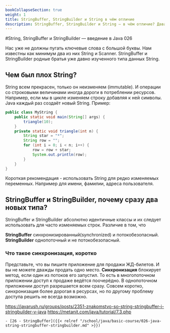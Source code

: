 ```yaml
---
bookCollapseSection: true
weight: 1
title: StringBuffer, StringBuilder и String в чём отличие
description: StringBuffer, StringBuilder и String — в чём отличие? Давайте разберёмся, что когда использовать.
---
```


#String, StringBuffer и StringBuilder — введение в Java 026

Нас уже не должны пугать ключевые слова с большой буквы. Нам известны как минимум два из них String и Scanner. StringBuffer и StringBuilder родные братья уже давно изученного типа данных String. 

## Чем был плох String?

String всем прекрасен, только он неизменяем (immutable). И операции со строковыми величинами иногда дороги в потреблении ресурсов. Например, если мы в цикле изменяем строку добавляя к ней символы. Java каждый раз создаёт новый String. Пример:

```Java
public class MyString {
    public static void main(String[] args) {
        triangle(10);
    }
    private static void triangle(int n) {
        String star = "*";
        String row = "";
        for (int i = 0; i < n; i++) {
            row = row + star;
            System.out.println(row);
        }
    }
}
```

Короткая рекомендация - использовать String для редко изменяемых переменных. Например для имени, фамилии, адреса пользователя. 

## StringBuffer и StringBuilder, почему сразу два новых типа?

StringBuffer и StringBuilder абсолютно идентичные классы и их следует использовать для часто изменяемых строк. Различие в том, что 

**StringBuffer** синхронизированный(synchronized) и потокобезопасный.
**StringBuilder** однопоточный и не потокобезопасный.

### Что такое синхронизация, коротко

Представьте, что вы пишите приложение для продажи ЖД-билетов. И вы не можете дважды продать одно место. **Синхронизация** блокирует метод, если один из потоков его запустил. То есть в многопоточном приложении доступ к продаже ведётся поочерёдно. В однопоточном приложении доступ разрешается всем сразу. Совсем коротко, синхронизация более дорогая в ресурсах, но по другому проблему доступа решить не всегда возможно. 





https://javarush.ru/groups/posts/2351-znakomstvo-so-string-stringbuffer-i-stringbuilder-v-java
https://metanit.com/java/tutorial/7.3.php

    - [26 - StringBuffer]({{< relref "/school/java/basic-course/026-java-string-stringbuffer-stringbuilder.md" >}})
